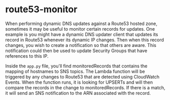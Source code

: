 # route53-monitor

When performing dynamic DNS updates against a Route53 hosted zone, sometimes it may be useful to monitor certain records for updates. One example is you might have a dynamic DNS updater client that updates its record in Route53 whenever its dynamic IP changes. Then when this record changes, you wish to create a notification so that others are aware. This notification could then be used to update Security Groups that have references to this IP.

Inside the `app.py` file, you'll find monitoredRecords that contains the mapping of hostnames to SNS topics. The Lambda function will be triggered by any changes to Route53 that are detected using CloudWatch Events. When the function runs, it is looking for UPSERTs and will then compare the records in the change to monitoredRecords. If there is a match, it will send an SNS notification to the ARN associated with the record.
